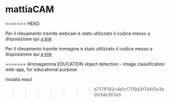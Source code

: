 # mattiaCAM
<<<<<<< HEAD


Per il rilevamento tramite webcam è stato utilizzato il codice messo a disposizione qui [a link](https://github.com/nicknochnack/RealTimeObjectDetectionTFJSReact.git)

Per il rilevamento tramite immagine è stato utilizzato il codice messo a disposizione qui [a link](https://github.com/jonnyk20/dogscope-react.git)

=======
Ammagamma EDUCATION
object detection - image classification web-app, for educational purpose

installa react

>>>>>>> b717ff192c4b1cf7119d3f7d4f3e3e003de363a5
